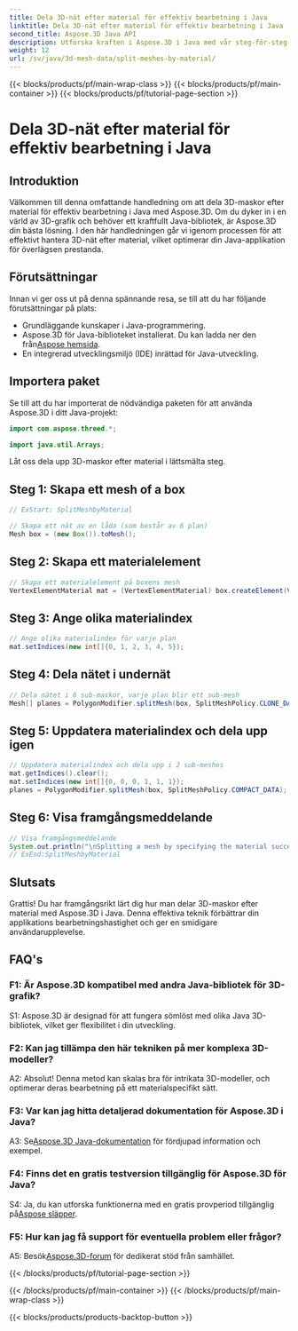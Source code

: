 ```yaml
---
title: Dela 3D-nät efter material för effektiv bearbetning i Java
linktitle: Dela 3D-nät efter material för effektiv bearbetning i Java
second_title: Aspose.3D Java API
description: Utforska kraften i Aspose.3D i Java med vår steg-för-steg-guide om att dela 3D-maskor effektivt efter material. Förbättra din applikations prestanda sömlöst.
weight: 12
url: /sv/java/3d-mesh-data/split-meshes-by-material/
---
```


{{< blocks/products/pf/main-wrap-class >}}
{{< blocks/products/pf/main-container >}}
{{< blocks/products/pf/tutorial-page-section >}}

# Dela 3D-nät efter material för effektiv bearbetning i Java

## Introduktion

Välkommen till denna omfattande handledning om att dela 3D-maskor efter material för effektiv bearbetning i Java med Aspose.3D. Om du dyker in i en värld av 3D-grafik och behöver ett kraftfullt Java-bibliotek, är Aspose.3D din bästa lösning. I den här handledningen går vi igenom processen för att effektivt hantera 3D-nät efter material, vilket optimerar din Java-applikation för överlägsen prestanda.

## Förutsättningar

Innan vi ger oss ut på denna spännande resa, se till att du har följande förutsättningar på plats:

- Grundläggande kunskaper i Java-programmering.
-  Aspose.3D för Java-biblioteket installerat. Du kan ladda ner den från[Aspose hemsida](https://releases.aspose.com/3d/java/).
- En integrerad utvecklingsmiljö (IDE) inrättad för Java-utveckling.

## Importera paket

Se till att du har importerat de nödvändiga paketen för att använda Aspose.3D i ditt Java-projekt:

```java
import com.aspose.threed.*;

import java.util.Arrays;
```


Låt oss dela upp 3D-maskor efter material i lättsmälta steg.

## Steg 1: Skapa ett mesh of a box

```java
// ExStart: SplitMeshbyMaterial

// Skapa ett nät av en låda (som består av 6 plan)
Mesh box = (new Box()).toMesh();
```

## Steg 2: Skapa ett materialelement

```java
// Skapa ett materialelement på boxens mesh
VertexElementMaterial mat = (VertexElementMaterial) box.createElement(VertexElementType.MATERIAL, MappingMode.POLYGON, ReferenceMode.INDEX);
```

## Steg 3: Ange olika materialindex

```java
// Ange olika materialindex för varje plan
mat.setIndices(new int[]{0, 1, 2, 3, 4, 5});
```

## Steg 4: Dela nätet i undernät

```java
// Dela nätet i 6 sub-maskor, varje plan blir ett sub-mesh
Mesh[] planes = PolygonModifier.splitMesh(box, SplitMeshPolicy.CLONE_DATA);
```

## Steg 5: Uppdatera materialindex och dela upp igen

```java
// Uppdatera materialindex och dela upp i 2 sub-meshes
mat.getIndices().clear();
mat.setIndices(new int[]{0, 0, 0, 1, 1, 1});
planes = PolygonModifier.splitMesh(box, SplitMeshPolicy.COMPACT_DATA);
```

## Steg 6: Visa framgångsmeddelande

```java
// Visa framgångsmeddelande
System.out.println("\nSplitting a mesh by specifying the material successfully.");
// ExEnd:SplitMeshbyMaterial
```

## Slutsats

Grattis! Du har framgångsrikt lärt dig hur man delar 3D-maskor efter material med Aspose.3D i Java. Denna effektiva teknik förbättrar din applikations bearbetningshastighet och ger en smidigare användarupplevelse.

## FAQ's

### F1: Är Aspose.3D kompatibel med andra Java-bibliotek för 3D-grafik?

S1: Aspose.3D är designad för att fungera sömlöst med olika Java 3D-bibliotek, vilket ger flexibilitet i din utveckling.

### F2: Kan jag tillämpa den här tekniken på mer komplexa 3D-modeller?

A2: Absolut! Denna metod kan skalas bra för intrikata 3D-modeller, och optimerar deras bearbetning på ett materialspecifikt sätt.

### F3: Var kan jag hitta detaljerad dokumentation för Aspose.3D i Java?

 A3: Se[Aspose.3D Java-dokumentation](https://reference.aspose.com/3d/java/) för fördjupad information och exempel.

### F4: Finns det en gratis testversion tillgänglig för Aspose.3D för Java?

 S4: Ja, du kan utforska funktionerna med en gratis provperiod tillgänglig på[Aspose släpper](https://releases.aspose.com/).

### F5: Hur kan jag få support för eventuella problem eller frågor?

 A5: Besök[Aspose.3D-forum](https://forum.aspose.com/c/3d/18) för dedikerat stöd från samhället.

{{< /blocks/products/pf/tutorial-page-section >}}

{{< /blocks/products/pf/main-container >}}
{{< /blocks/products/pf/main-wrap-class >}}

{{< blocks/products/products-backtop-button >}}
